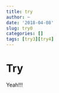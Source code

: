 ```yaml
---
title: try
author: ~
date: '2018-04-08'
slug: try0
categories: []
tags: [try3][try4]
---
```


# Try

Yeah!!!